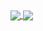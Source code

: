 <a href="https://github.com/LU-JIA-YING/github-readme-stats">
  <img align="center" src="https://github-readme-stats.vercel.app/api?username=LU-JIA-YING&count_private=true&show_icons=true&include_all_commits=true&hide_border=true&hide_title=true" />
</a>
<a href="https://github.com/LU-JIA-YING/github-readme-stats">
  <img align="center" src="https://github-readme-stats.vercel.app/api/top-langs/?username=LU-JIA-YING&langs_count=3&hide_title=true&hide_border=true" />
</a>
